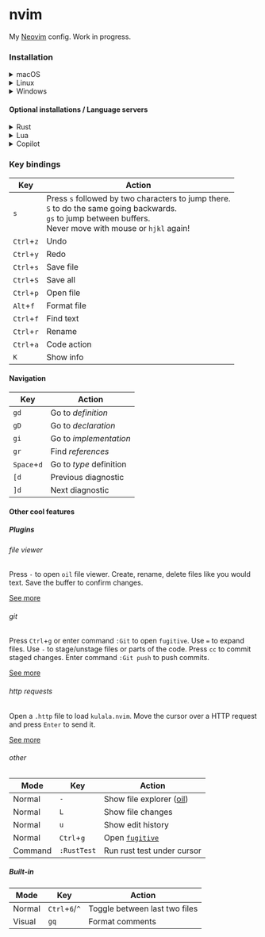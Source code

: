 # nvim

My [Neovim](https://github.com/neovim/neovim) config. Work in progress.

### Installation

<details><summary>macOS</summary>

1. Go to your config file and clone the repo (folder `nvim` will be created):

```sh
cd ~/.config
git clone https://github.com/lkurcak/nvim
```

2. Install dependencies

```sh
brew install ripgrep
brew install deno
```

</details>

<details><summary>Linux</summary>

1. Go to your config file and clone the repo (folder `nvim` will be created):

```sh
cd ~/.config
git clone https://github.com/lkurcak/nvim
```

2. Install [`ripgrep`](https://github.com/BurntSushi/ripgrep?tab=readme-ov-file#installation)

3. Install [`deno`](https://deno.com/) to support `.js`, `.ts`, `.json`, `.yaml` formatting:

```sh
curl -fsSL https://deno.land/install.sh | sh
```

</details>

<details><summary>Windows</summary>

1. Go to your local app data directory and clone this repo (folder `nvim` will be created):

```sh
cd %LOCALAPPDATA%
git clone https://github.com/lkurcak/nvim
```

2. Install `ripgrep` and `zig` (unless you already have a C compiler):

```sh
winget install zig.zig
winget install BurntSushi.ripgrep.MSVC
```

3. Install [`deno`](https://deno.com/) to support `.js`, `.ts`, `.json`, `.yaml` formatting:

```sh
irm https://deno.land/install.ps1 | iex
```

</details>

#### Optional installations / Language servers

<details><summary>Rust</summary>
  
1. Install [`rustup`](https://www.rust-lang.org/tools/install)

2. Install `rust-analyzer`:

```sh
rustup component add rust-analyzer
```

3. Install `taplo`:

```sh
cargo install --features lsp --locked taplo-cli
```

</details>

<details><summary>Lua</summary>

Download latest release from https://github.com/LuaLS/lua-language-server/releases

Unzip, go to `bin` and make sure `lua-language-server` is in your OS `PATH`.

</details>

<details><summary>Copilot</summary>

Install [Node.js](https://nodejs.org/).

In Neovim run the command `:Copilot setup` and follow the instructions.

</details>

### Key bindings

| Key | Action |
|-----|--------|
| `s`          | Press `s` followed by two characters to jump there.<BR>`S` to do the same going backwards.<BR>`gs` to jump between buffers.<BR>Never move with mouse or `hjkl` again! |
| `Ctrl`+`z`   | Undo |
| `Ctrl`+`y`   | Redo |
| `Ctrl`+`s`   | Save file |
| `Ctrl`+`S`   | Save all |
| `Ctrl`+`p`   | Open file |
| `Alt`+`f`    | Format file |
| `Ctrl`+`f`   | Find text |
| `Ctrl`+`r`   | Rename |
| `Ctrl`+`a`   | Code action |
| `K`          | Show info |

#### Navigation

| Key | Action |
|-----|--------|
| `gd`         | Go to *definition* |
| `gD`         | Go to *declaration* |
| `gi`         | Go to *implementation*|
| `gr`         | Find *references*|
| `Space`+`d`  | Go to *type* definition|
| `[d`         | Previous diagnostic|
| `]d`         | Next diagnostic|

#### Other cool features

##### Plugins

###### file viewer

Press `-` to open `oil` file viewer. Create, rename, delete files like you would text. Save the buffer to confirm changes.

[See more](https://github.com/stevearc/oil.nvim)

###### git

Press `Ctrl`+`g` or enter command `:Git` to open `fugitive`. Use `=` to expand files. Use `-` to stage/unstage files or parts of the code. Press `cc` to commit staged changes. Enter command `:Git push` to push commits.

[See more](https://github.com/tpope/vim-fugitive)

###### http requests

Open a `.http` file to load `kulala.nvim`. Move the cursor over a HTTP request and press `Enter` to send it.

[See more](https://github.com/mistweaverco/kulala.nvim)

###### other

| Mode | Key | Action |
|---|---|---|
| Normal   | `-` | Show file explorer ([oil](https://github.com/stevearc/oil.nvim)) |
| Normal   | `L` | Show file changes |
| Normal   | `u` | Show edit history |
| Normal | `Ctrl`+`g` | Open [`fugitive`](https://github.com/tpope/vim-fugitive) |
| Command  | `:RustTest` | Run rust test under cursor |

##### Built-in

| Mode | Key | Action |
|---|---|---|
| Normal   | `Ctrl`+`6`/`^` | Toggle between last two files |
| Visual   | `gq` | Format comments  |
